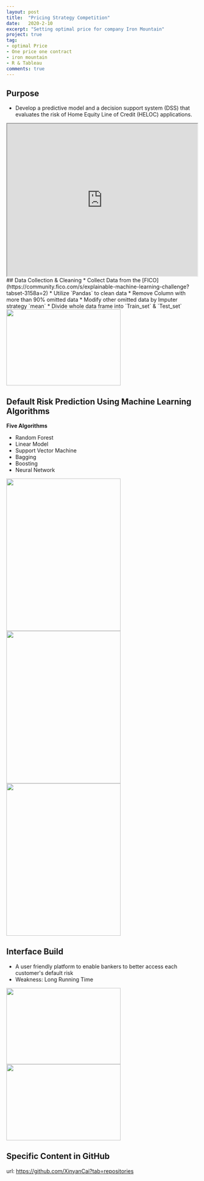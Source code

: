 ```yaml
---
layout: post
title:  "Pricing Strategy Competition"
date:   2020-2-10
excerpt: "Setting optimal price for company Iron Mountain"
project: true
tag:
- optimal Price
- One price one contract
- iron mountain
- R & Tableau
comments: true
---
```


    
## Purpose
* Develop a predictive model and a decision support system (DSS) that evaluates the risk of Home Equity Line of Credit (HELOC) applications.
      
<iframe width="500" height="400" 
    src="https://h5.qzone.qq.com/ugc/share/ACE2D56D8DEF3534926ADEE7FCEBB273?uw=237326105&subtype=1&blog_photo=0&appid=4&ciphertext=ACE2D56D8DEF3534926ADEE7FCEBB273&g_f=2000000393&_wv=1"></iframe>      
## Data Collection & Cleaning
* Collect Data from the [FICO](https://community.fico.com/s/explainable-machine-learning-challenge?tabset-3158a=2)
* Utilize `Pandas` to clean data
* Remove Column with more than 90% omitted data
* Modify other omitted data by Imputer strategy `mean`
* Divide whole data frame into `Train_set` & `Test_set`

<img src="http://r.photo.store.qq.com/psc?/V10MU7Rq18V88Z/zxjvJoYbvlQPq4wKS16LamFgsLsCkC5MtzbhF8aOBEUYy7h3t6o6JFcHwoOXvX5YyZWNGr1eicRyDyZEHuHHOVJ7WqLCGhw2lXkV7lQJwng!/r" width = "300" height = "200">


## Default Risk Prediction Using Machine Learning Algorithms
**Five Algorithms**
* Random Forest
* Linear Model
* Support Vector Machine
* Bagging
* Boosting
* Neural Network

<img src="http://r.photo.store.qq.com/psc?/V10MU7Rq18V88Z/zxjvJoYbvlQPq4wKS16LaneuZPDGZK30pGlNOUp3aUPppeQroPWWusjsbhPolR7fXjVRxJMZvgB5MaipDJ21ZlwFmERQY94sc2SS9WFNnZg!/r" width = "300" height = "400">
<img src="http://r.photo.store.qq.com/psc?/V10MU7Rq18V88Z/zxjvJoYbvlQPq4wKS16Lav.FXSYSziyvcBnUCZ7xpC9FU*sREf1fy9VfICvHKJu3ka7D5I0hL.uqVmnR2U2iKtzTo4LzKErSL0be8lhPRTc!/r" width = "300" height = "400">
<img src="http://r.photo.store.qq.com/psc?/V10MU7Rq18V88Z/zxjvJoYbvlQPq4wKS16LanBHooZI2hpcyrtoTEQTNyVN9KqWBdNWsKhDgw9qE4LsQyGj5AnKuHl61RV4rzL3Aq1xLwwh.DUG2j8WV8yBLK4!/r" width = "300" height = "400">

## Interface Build
* A user friendly platform to enable bankers to better access each customer's default risk
* Weakness: Long Running Time

<img src="http://r.photo.store.qq.com/psc?/V10MU7Rq18V88Z/zxjvJoYbvlQPq4wKS16Laorq5XcnI8cTO5lJ1*fVFpCXh*xvtA9orTDXvLE8MdwKwGxCQ2Pa2ig.BsXpNpDBSINIkrwaMPGU6.XF*oq4Z1g!/r" width = "300" height = "200">
<img src="http://r.photo.store.qq.com/psc?/V10MU7Rq18V88Z/zxjvJoYbvlQPq4wKS16LahFJLzqghaqRFMe6XUsoITxQRjIexwZQ6B5op42Ch0np2MFemv1SxIPj5tqdFKfgrRonnAkF.2ZliDA3TMi8*eY!/r" width = "300" height = "200">


## Specific Content in GitHub

url: <https://github.com/XinyanCai?tab=repositories>

